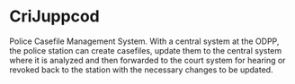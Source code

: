 # CriJuppcod
Police Casefile Management System. With a central system at the ODPP, the police station can create casefiles, update them to the central system where it is analyzed and then forwarded to the court system for hearing or revoked back to the station with the necessary changes to be updated.
